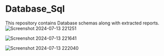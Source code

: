 # Database_Sql
This repository contains Database schemas along with extracted reports.
![Screenshot 2024-07-13 221251](https://github.com/user-attachments/assets/917e6d3a-0a51-4961-be1f-6ea9cdc204ac)


![Screenshot 2024-07-13 221641](https://github.com/user-attachments/assets/e4700546-e539-46fe-be78-7f9b9be85276)

![Screenshot 2024-07-13 222040](https://github.com/user-attachments/assets/7e112a70-0994-416b-9ac2-0bc7d85ea0ca)
